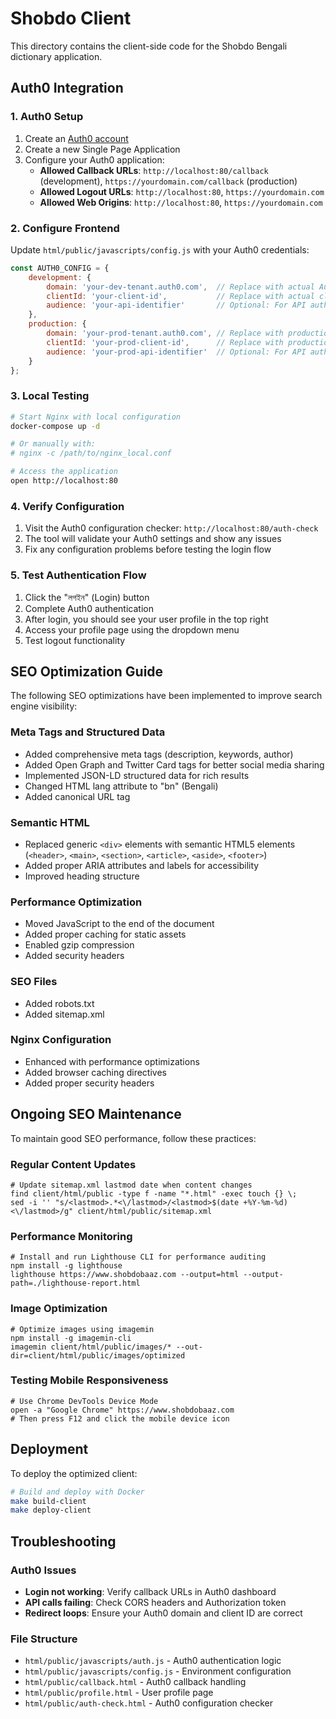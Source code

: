 # Shobdo Client

This directory contains the client-side code for the Shobdo Bengali dictionary application.

## Auth0 Integration

### 1. Auth0 Setup

1. Create an [Auth0 account](https://auth0.com/signup)
2. Create a new Single Page Application
3. Configure your Auth0 application:
   - **Allowed Callback URLs**: `http://localhost:80/callback` (development), `https://yourdomain.com/callback` (production)
   - **Allowed Logout URLs**: `http://localhost:80`, `https://yourdomain.com`
   - **Allowed Web Origins**: `http://localhost:80`, `https://yourdomain.com`

### 2. Configure Frontend

Update `html/public/javascripts/config.js` with your Auth0 credentials:

```javascript
const AUTH0_CONFIG = {
    development: {
        domain: 'your-dev-tenant.auth0.com',  // Replace with actual Auth0 domain
        clientId: 'your-client-id',           // Replace with actual client ID
        audience: 'your-api-identifier'       // Optional: For API authorization
    },
    production: {
        domain: 'your-prod-tenant.auth0.com', // Replace with production Auth0 domain
        clientId: 'your-prod-client-id',      // Replace with production client ID
        audience: 'your-prod-api-identifier'  // Optional: For API authorization
    }
};
```

### 3. Local Testing

```bash
# Start Nginx with local configuration
docker-compose up -d

# Or manually with:
# nginx -c /path/to/nginx_local.conf

# Access the application
open http://localhost:80
```

### 4. Verify Configuration

1. Visit the Auth0 configuration checker: `http://localhost:80/auth-check`
2. The tool will validate your Auth0 settings and show any issues
3. Fix any configuration problems before testing the login flow

### 5. Test Authentication Flow

1. Click the "লগইন" (Login) button
2. Complete Auth0 authentication
3. After login, you should see your user profile in the top right
4. Access your profile page using the dropdown menu
5. Test logout functionality

## SEO Optimization Guide

The following SEO optimizations have been implemented to improve search engine visibility:

### Meta Tags and Structured Data
- Added comprehensive meta tags (description, keywords, author)
- Added Open Graph and Twitter Card tags for better social media sharing
- Implemented JSON-LD structured data for rich results
- Changed HTML lang attribute to "bn" (Bengali)
- Added canonical URL tag

### Semantic HTML
- Replaced generic `<div>` elements with semantic HTML5 elements (`<header>`, `<main>`, `<section>`, `<article>`, `<aside>`, `<footer>`)
- Added proper ARIA attributes and labels for accessibility
- Improved heading structure

### Performance Optimization
- Moved JavaScript to the end of the document
- Added proper caching for static assets
- Enabled gzip compression
- Added security headers

### SEO Files
- Added robots.txt
- Added sitemap.xml

### Nginx Configuration
- Enhanced with performance optimizations
- Added browser caching directives
- Added proper security headers

## Ongoing SEO Maintenance

To maintain good SEO performance, follow these practices:

### Regular Content Updates
```
# Update sitemap.xml lastmod date when content changes
find client/html/public -type f -name "*.html" -exec touch {} \;
sed -i '' "s/<lastmod>.*<\/lastmod>/<lastmod>$(date +%Y-%m-%d)<\/lastmod>/g" client/html/public/sitemap.xml
```

### Performance Monitoring
```
# Install and run Lighthouse CLI for performance auditing
npm install -g lighthouse
lighthouse https://www.shobdobaaz.com --output=html --output-path=./lighthouse-report.html
```

### Image Optimization
```
# Optimize images using imagemin
npm install -g imagemin-cli
imagemin client/html/public/images/* --out-dir=client/html/public/images/optimized
```

### Testing Mobile Responsiveness
```
# Use Chrome DevTools Device Mode
open -a "Google Chrome" https://www.shobdobaaz.com
# Then press F12 and click the mobile device icon
```

## Deployment

To deploy the optimized client:

```bash
# Build and deploy with Docker
make build-client
make deploy-client
```

## Troubleshooting

### Auth0 Issues
- **Login not working**: Verify callback URLs in Auth0 dashboard
- **API calls failing**: Check CORS headers and Authorization token
- **Redirect loops**: Ensure your Auth0 domain and client ID are correct

### File Structure

- `html/public/javascripts/auth.js` - Auth0 authentication logic
- `html/public/javascripts/config.js` - Environment configuration
- `html/public/callback.html` - Auth0 callback handling
- `html/public/profile.html` - User profile page
- `html/public/auth-check.html` - Auth0 configuration checker

